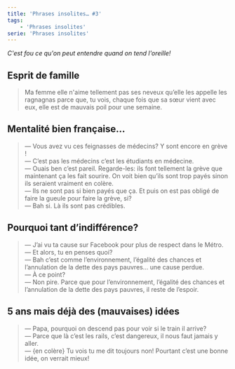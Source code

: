 ```yaml
---
title: 'Phrases insolites… #3'
tags:
    - 'Phrases insolites'
serie: 'Phrases insolites'
---
```


_C'est fou ce qu'on peut entendre quand on tend l'oreille!_

<!-- more -->

## Esprit de famille

> Ma femme elle n'aime tellement pas ses neveux qu’elle les appelle les
> ragnagnas parce que, tu vois, chaque fois que sa sœur vient avec eux, elle est
> de mauvais poil pour une semaine.

## Mentalité bien française…

> — Vous avez vu ces feignasses de médecins? Y sont encore en grève !  
> — C’est pas les médecins c’est les étudiants en médecine.  
> — Ouais ben c’est pareil. Regarde-les: ils font tellement la grève que
> maintenant ça les fait sourire. On voit bien qu’ils sont trop payés sinon ils
> seraient vraiment en colère.  
> — Ils ne sont pas si bien payés que ça. Et puis on est pas obligé de faire la
> gueule pour faire la grève, si?  
> — Bah si. Là ils sont pas crédibles.

## Pourquoi tant d’indifférence?

> — J’ai vu ta cause sur Facebook pour plus de respect dans le Métro.  
> — Et alors, tu en penses quoi?  
> — Bah c’est comme l’environnement, l’égalité des chances et l’annulation de la
> dette des pays pauvres… une cause perdue.  
> — À ce point?  
> — Non pire. Parce que pour l’environnement, l’égalité des chances et
> l’annulation de la dette des pays pauvres, il reste de l’espoir.

## 5 ans mais déjà des (mauvaises) idées

> — Papa, pourquoi on descend pas pour voir si le train il arrive?  
> — Parce que là c’est les rails, c’est dangereux, il nous faut jamais y
> aller.  
> — {en colère} Tu vois tu me dit toujours non! Pourtant c’est une bonne idée,
> on verrait mieux!
